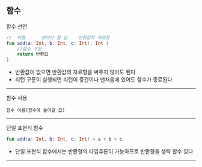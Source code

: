 ## 함수
함수 선언
```kotlin
//  이름      받아야 할 값    반환값의 자료형
fun add(a: Int, b: Int, c: Int): Int {
    //함수 구문
    return 반환값
}
```
- 반환값이 없으면 반환값의 자료형을 써주지 않아도 된다
- 리턴 구문이 실행되면 리턴이 중간이나 맨처음에 있어도 함수가 종료된다
---
함수 사용
```
함수 이름(함수에 들어갈 값)
```
---
단일 표현식 함수
```kotlin
fun add(a: Int, b: Int, c: Int) = a + b + c
```
- 단일 표현식 함수에서는 반환형의 타입추론이 가능하므로 반환형을 생략 할수 있다
---